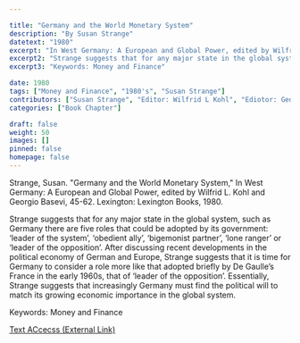 ```yaml
---

title: "Germany and the World Monetary System"
description: "By Susan Strange"
datetext: "1980"
excerpt: "In West Germany: A European and Global Power, edited by Wilfrid L. Kohl and Georgio Basevi, 45-62. Lexington: Lexington Books, 1980."
excerpt2: "Strange suggests that for any major state in the global system, such as Germany there are five roles that could be adopted by its government: ‘leader of the system’, ‘obedient ally’, ‘bigemonist partner’, ‘lone ranger’ or ‘leader of the opposition’. After discussing recent developments in the political economy of German and Europe, Strange suggests that it is time for Germany to consider a role more like that adopted briefly by De Gaulle’s France in the early 1960s, that of ‘leader of the opposition’. Essentially, Strange suggests that increasingly Germany must find the political will to match its growing economic importance in the global system."
excerpt3: "Keywords: Money and Finance"

date: 1980
tags: ["Money and Finance", "1980's", "Susan Strange"]
contributors: ["Susan Strange", "Editor: Wilfrid L Kohl", "Ediotor: Georgio Basevi"]
categories: ["Book Chapter"]

draft: false
weight: 50
images: []
pinned: false
homepage: false
---
```


Strange, Susan. "Germany and the World Monetary System," In West Germany: A European and Global Power, edited by Wilfrid L. Kohl and Georgio Basevi, 45-62. Lexington: Lexington Books, 1980.

Strange suggests that for any major state in the global system, such as Germany there are five roles that could be adopted by its government: ‘leader of the system’, ‘obedient ally’, ‘bigemonist partner’, ‘lone ranger’ or ‘leader of the opposition’. After discussing recent developments in the political economy of German and Europe, Strange suggests that it is time for Germany to consider a role more like that adopted briefly by De Gaulle’s France in the early 1960s, that of ‘leader of the opposition’. Essentially, Strange suggests that increasingly Germany must find the political will to match its growing economic importance in the global system.

Keywords: Money and Finance

[Text ACcecss (External Link)](https://worldcat.org/title/6014891)
